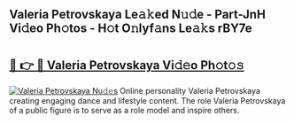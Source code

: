 ## Valeria Petrovskaya Le𝚊𝚔ed N𝚞𝚍e - Part-JnH Vi𝚍eo Ph𝚘tos - H𝚘t O𝚗lyf𝚊ns Le𝚊𝚔s rBY7e

# <h2><a href="http://hf29yu5.feru.top/?c=Valeria+Petrovskaya">🔗 👉 🔴 Valeria Petrovskaya Vi𝚍𝚎o Ph𝚘t𝚘𝚜</a></h2>

[![Valeria Petrovskaya Nu𝚍𝚎s](https://i.imgur.com/0TWrTi3.gif)](http://hf29yu5.feru.top/?c=Valeria+Petrovskaya)
Online personality Valeria Petrovskaya creating engaging dance and lifestyle content. The role Valeria Petrovskaya of a public figure is to serve as a role model and inspire others. 
